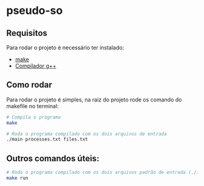 # pseudo-so

## Requisitos

Para rodar o projeto é necessário ter instalado:

- [make](https://www.gnu.org/software/make/)
- [Compilador g++](https://gcc.gnu.org/)


## Como rodar
Para rodar o projeto é simples, na raiz do projeto rode os comando do makefile no terminal:


```bash
# Compila o programa
make

# Roda o programa compilado com os dois arquivos de entrada
./main processes.txt files.txt
```

## Outros comandos úteis:

```bash
# Roda o programa compilado com os dois arquivos padrão de entrada (./input/processes.txt e ./input/files.txt)
make run
```
